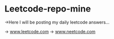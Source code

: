 # Leetcode-repo-mine
->Here I will be posting my daily leetcode answers...


-> www.leetcode.com
-> www.neetcode.com
